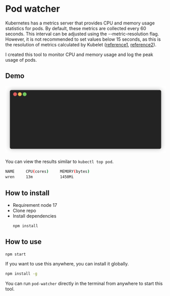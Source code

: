 # Pod watcher

Kubernetes has a metrics server that provides CPU and memory usage statistics for pods. By default, these metrics are collected every 60 seconds. This interval can be adjusted using the --metric-resolution flag. However, it is not recommended to set values below 15 seconds, as this is the resolution of metrics calculated by Kubelet ([reference1](https://github.com/kubernetes-sigs/metrics-server/blob/master/docs/command-line-flags.txt#L9), [reference2](https://github.com/kubernetes-sigs/metrics-server/blob/master/FAQ.md#how-often-metrics-are-scraped)).

I created this tool to monitor CPU and memory usage and log the peak usage of pods.

## Demo
![demo](./assets/demo.gif)

You can view the results similar to `kubectl top pod`.
```bash
NAME     CPU(cores)     MEMORY(bytes)
wren     13m            1450Mi
```

## How to install
- Requirement node 17
- Clone repo
- Install dependencies
   ```bash
   npm install
   ```

## How to use
```bash
npm start
```
If you want to use this anywhere, you can install it globally.
```bash
npm install -g
```
You can run `pod-watcher` directly in the terminal from anywhere to start this tool.

